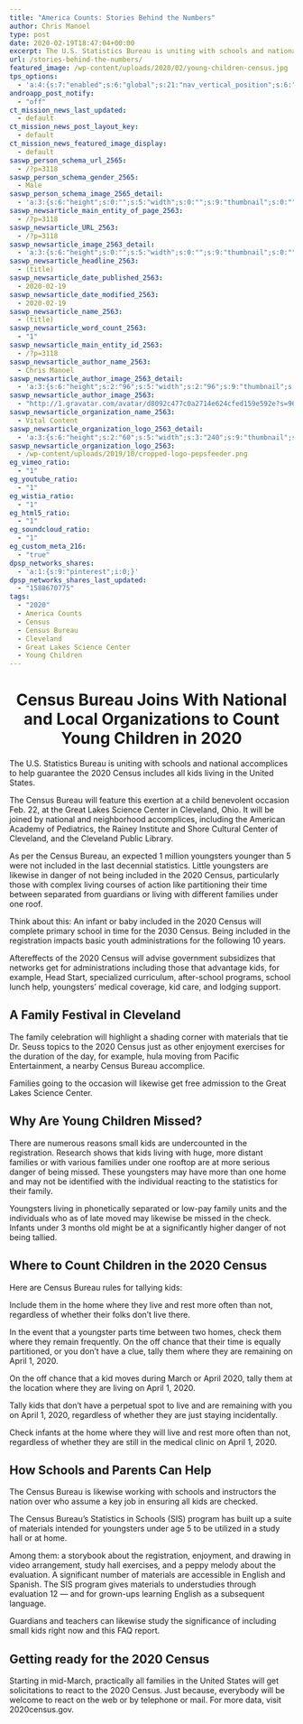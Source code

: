 ```yaml
---
title: "America Counts: Stories Behind the Numbers"
author: Chris Manoel
type: post
date: 2020-02-19T18:47:04+00:00
excerpt: The U.S. Statistics Bureau is uniting with schools and national accomplices to help guarantee the 2020 Census includes all kids living in the United States.
url: /stories-behind-the-numbers/
featured_image: /wp-content/uploads/2020/02/young-children-census.jpg
tps_options:
  - 'a:4:{s:7:"enabled";s:6:"global";s:21:"nav_vertical_position";s:6:"global";s:23:"nav_hide_on_first_slide";b:0;s:23:"slide_loading_mechanism";s:6:"global";}'
androapp_post_notify:
  - "off"
ct_mission_news_last_updated:
  - default
ct_mission_news_post_layout_key:
  - default
ct_mission_news_featured_image_display:
  - default
saswp_person_schema_url_2565:
  - /?p=3118
saswp_person_schema_gender_2565:
  - Male
saswp_person_schema_image_2565_detail:
  - 'a:3:{s:6:"height";s:0:"";s:5:"width";s:0:"";s:9:"thumbnail";s:0:"";}'
saswp_newsarticle_main_entity_of_page_2563:
  - /?p=3118
saswp_newsarticle_URL_2563:
  - /?p=3118
saswp_newsarticle_image_2563_detail:
  - 'a:3:{s:6:"height";s:0:"";s:5:"width";s:0:"";s:9:"thumbnail";s:0:"";}'
saswp_newsarticle_headline_2563:
  - (title)
saswp_newsarticle_date_published_2563:
  - 2020-02-19
saswp_newsarticle_date_modified_2563:
  - 2020-02-19
saswp_newsarticle_name_2563:
  - (title)
saswp_newsarticle_word_count_2563:
  - "1"
saswp_newsarticle_main_entity_id_2563:
  - /?p=3118
saswp_newsarticle_author_name_2563:
  - Chris Manoel
saswp_newsarticle_author_image_2563_detail:
  - 'a:3:{s:6:"height";s:2:"96";s:5:"width";s:2:"96";s:9:"thumbnail";s:75:"http://1.gravatar.com/avatar/d8092c477c0a2714e624cfed159e592e?s=96&d=mm&r=g";}'
saswp_newsarticle_author_image_2563:
  - "http://1.gravatar.com/avatar/d8092c477c0a2714e624cfed159e592e?s=96&d=mm&r=g"
saswp_newsarticle_organization_name_2563:
  - Vital Content
saswp_newsarticle_organization_logo_2563_detail:
  - 'a:3:{s:6:"height";s:2:"60";s:5:"width";s:3:"240";s:9:"thumbnail";s:82:"/wp-content/uploads/2019/10/cropped-logo-pepsfeeder.png";}'
saswp_newsarticle_organization_logo_2563:
  - /wp-content/uploads/2019/10/cropped-logo-pepsfeeder.png
eg_vimeo_ratio:
  - "1"
eg_youtube_ratio:
  - "1"
eg_wistia_ratio:
  - "1"
eg_html5_ratio:
  - "1"
eg_soundcloud_ratio:
  - "1"
eg_custom_meta_216:
  - "true"
dpsp_networks_shares:
  - 'a:1:{s:9:"pinterest";i:0;}'
dpsp_networks_shares_last_updated:
  - "1588670775"
tags:
  - "2020"
  - America Counts
  - Census
  - Census Bureau
  - Cleveland
  - Great Lakes Science Center
  - Young Children
---
```


<h1 align="center">
  <strong>Census Bureau Joins With National and Local Organizations to Count Young Children in 2020</strong>
</h1>

The U.S. Statistics Bureau is uniting with schools and national accomplices to help guarantee the 2020 Census includes all kids living in the United States.

The Census Bureau will feature this exertion at a child benevolent occasion Feb. 22, at the Great Lakes Science Center in Cleveland, Ohio. It will be joined by national and neighborhood accomplices, including the American Academy of Pediatrics, the Rainey Institute and Shore Cultural Center of Cleveland, and the Cleveland Public Library.

As per the Census Bureau, an expected 1 million youngsters younger than 5 were not included in the last decennial statistics. Little youngsters are likewise in danger of not being included in the 2020 Census, particularly those with complex living courses of action like partitioning their time between separated from guardians or living with different families under one roof.

Think about this: An infant or baby included in the 2020 Census will complete primary school in time for the 2030 Census. Being included in the registration impacts basic youth administrations for the following 10 years.

Aftereffects of the 2020 Census will advise government subsidizes that networks get for administrations including those that advantage kids, for example, Head Start, specialized curriculum, after-school programs, school lunch help, youngsters&#8217; medical coverage, kid care, and lodging support.

## **A Family Festival in Cleveland**

The family celebration will highlight a shading corner with materials that tie Dr. Seuss topics to the 2020 Census just as other enjoyment exercises for the duration of the day, for example, hula moving from Pacific Entertainment, a nearby Census Bureau accomplice.

Families going to the occasion will likewise get free admission to the Great Lakes Science Center.

## **Why Are Young Children Missed?**

There are numerous reasons small kids are undercounted in the registration. Research shows that kids living with huge, more distant families or with various families under one rooftop are at more serious danger of being missed. These youngsters may have more than one home and may not be identified with the individual reacting to the statistics for their family.

Youngsters living in phonetically separated or low-pay family units and the individuals who as of late moved may likewise be missed in the check. Infants under 3 months old might be at a significantly higher danger of not being tallied.

## **Where to Count Children in the 2020 Census**

Here are Census Bureau rules for tallying kids:

Include them in the home where they live and rest more often than not, regardless of whether their folks don&#8217;t live there.

In the event that a youngster parts time between two homes, check them where they remain frequently. On the off chance that their time is equally partitioned, or you don&#8217;t have a clue, tally them where they are remaining on April 1, 2020.

On the off chance that a kid moves during March or April 2020, tally them at the location where they are living on April 1, 2020.

Tally kids that don&#8217;t have a perpetual spot to live and are remaining with you on April 1, 2020, regardless of whether they are just staying incidentally.

Check infants at the home where they will live and rest more often than not, regardless of whether they are still in the medical clinic on April 1, 2020.

## **How Schools and Parents Can Help**

The Census Bureau is likewise working with schools and instructors the nation over who assume a key job in ensuring all kids are checked.

The Census Bureau&#8217;s Statistics in Schools (SIS) program has built up a suite of materials intended for youngsters under age 5 to be utilized in a study hall or at home.

Among them: a storybook about the registration, enjoyment, and drawing in video arrangement, study hall exercises, and a peppy melody about the evaluation. A significant number of materials are accessible in English and Spanish. The SIS program gives materials to understudies through evaluation 12 — and for grown-ups learning English as a subsequent language.

Guardians and teachers can likewise study the significance of including small kids right now and this FAQ report.

## **Getting ready for the 2020 Census**

Starting in mid-March, practically all families in the United States will get solicitations to react to the 2020 Census. Just because, everybody will be welcome to react on the web or by telephone or mail. For more data, visit 2020census.gov.
